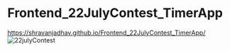 # Frontend_22JulyContest_TimerApp
https://shravanjadhav.github.io/Frontend_22JulyContest_TimerApp/
![22julyContest](https://github.com/ShravanJadhav/Frontend_22JulyContest_TimerApp/assets/96675283/42b08dd3-1556-4c7d-bbe4-50efd60ce8d1)
